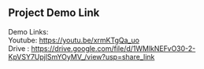 ## Project Demo Link

Demo Links:  
Youtube: https://youtu.be/xrmKTgQa_uo  
Drive : https://drive.google.com/file/d/1WMlkNEFvO30-2-KpVSY7UpjlSmYOyMV_/view?usp=share_link

